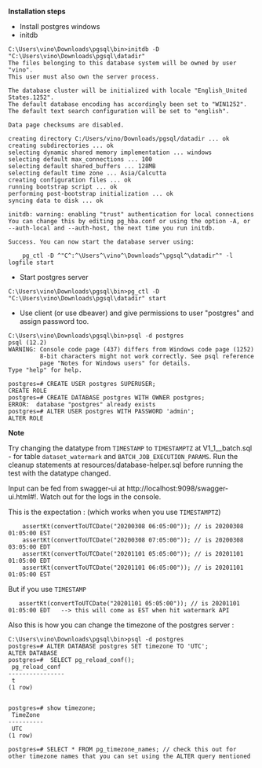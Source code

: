 **Installation steps** 

* Install postgres windows 
* initdb
```
C:\Users\vino\Downloads\pgsql\bin>initdb -D "C:\Users\vino\Downloads\pgsql\datadir"
The files belonging to this database system will be owned by user "vino".
This user must also own the server process.

The database cluster will be initialized with locale "English_United States.1252".
The default database encoding has accordingly been set to "WIN1252".
The default text search configuration will be set to "english".

Data page checksums are disabled.

creating directory C:/Users/vino/Downloads/pgsql/datadir ... ok
creating subdirectories ... ok
selecting dynamic shared memory implementation ... windows
selecting default max_connections ... 100
selecting default shared_buffers ... 128MB
selecting default time zone ... Asia/Calcutta
creating configuration files ... ok
running bootstrap script ... ok
performing post-bootstrap initialization ... ok
syncing data to disk ... ok

initdb: warning: enabling "trust" authentication for local connections
You can change this by editing pg_hba.conf or using the option -A, or
--auth-local and --auth-host, the next time you run initdb.

Success. You can now start the database server using:

    pg_ctl -D ^"C^:^\Users^\vino^\Downloads^\pgsql^\datadir^" -l logfile start
```
* Start postgres server	
```
C:\Users\vino\Downloads\pgsql\bin>pg_ctl -D "C:\Users\vino\Downloads\pgsql\datadir" start
```

* Use client (or use dbeaver) and give permissions to user "postgres" and assign password too.
```
C:\Users\vino\Downloads\pgsql\bin>psql -d postgres
psql (12.2)
WARNING: Console code page (437) differs from Windows code page (1252)
         8-bit characters might not work correctly. See psql reference
         page "Notes for Windows users" for details.
Type "help" for help.

postgres=# CREATE USER postgres SUPERUSER;
CREATE ROLE
postgres=# CREATE DATABASE postgres WITH OWNER postgres;
ERROR:  database "postgres" already exists
postgres=# ALTER USER postgres WITH PASSWORD 'admin';
ALTER ROLE
```

**Note**

Try changing the datatype from `TIMESTAMP` to `TIMESTAMPTZ` at V1_1__batch.sql - for table `dataset_watermark` and `BATCH_JOB_EXECUTION_PARAMS`. Run the cleanup statements at resources/database-helper.sql before running the test with the datatype changed.

Input can be fed from swagger-ui at http://localhost:9098/swagger-ui.html#!. Watch out for the logs in the console.

This is the expectation : (which works when you use `TIMESTAMPTZ`)

        assertKt(convertToUTCDate("20200308 06:05:00")); // is 20200308 01:05:00 EST
        assertKt(convertToUTCDate("20200308 07:05:00")); // is 20200308 03:05:00 EDT
        assertKt(convertToUTCDate("20201101 05:05:00")); // is 20201101 01:05:00 EDT
        assertKt(convertToUTCDate("20201101 06:05:00")); // is 20201101 01:05:00 EST

But if you use `TIMESTAMP`

       assertKt(convertToUTCDate("20201101 05:05:00")); // is 20201101 01:05:00 EDT   --> this will come as EST when hit watermark API
 
Also this is how you can change the timezone of the postgres server :
```
C:\Users\vino\Downloads\pgsql\bin>psql -d postgres
postgres=# ALTER DATABASE postgres SET timezone TO 'UTC';
ALTER DATABASE
postgres=#  SELECT pg_reload_conf();
 pg_reload_conf
----------------
 t
(1 row)


postgres=# show timezone;
 TimeZone
----------
 UTC
(1 row)

postgres=# SELECT * FROM pg_timezone_names; // check this out for other timezone names that you can set using the ALTER query mentioned 
```
